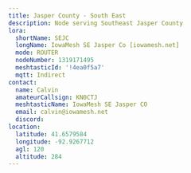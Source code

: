 ```yaml
---
title: Jasper County - South East
description: Node serving Southeast Jasper County
lora:
  shortName: SEJC
  longName: IowaMesh SE Jasper Co [iowamesh.net]
  mode: ROUTER
  nodeNumber: 1319171495
  meshtasticId: '!4ea0f5a7'
  mqtt: Indirect
contact:
  name: Calvin
  amateurCallsign: KN0CTJ
  meshtasticName: IowaMesh SE Jasper CO
  email: calvin@iowamesh.net
  discord: 
location:
  latitude: 41.6579584
  longitude: -92.9267712
  agl: 120
  altitude: 284
---
```


